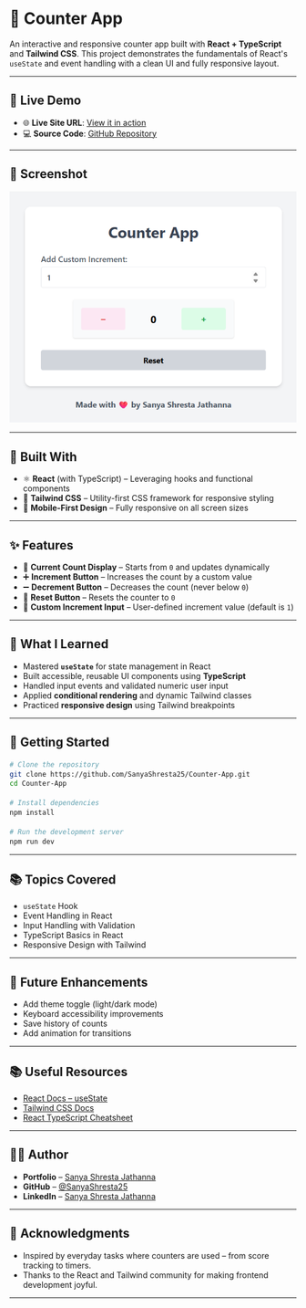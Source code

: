 # 🔢 Counter App

An interactive and responsive counter app built with **React + TypeScript** and **Tailwind CSS**. This project demonstrates the fundamentals of React's `useState` and event handling with a clean UI and fully responsive layout.

---

## 🚀 Live Demo

* 🌐 **Live Site URL**: [View it in action](https://counter-app-steel-pi.vercel.app/)
* 💻 **Source Code**: [GitHub Repository](https://github.com/SanyaShresta25/Counter-App)

---

## 📸 Screenshot

![Counter App Screenshot](./screenshot.png)

---

## 🧱 Built With

* ⚛️ **React** (with TypeScript) – Leveraging hooks and functional components
* 💨 **Tailwind CSS** – Utility-first CSS framework for responsive styling
* 📱 **Mobile-First Design** – Fully responsive on all screen sizes

---

## ✨ Features

* 🔢 **Current Count Display** – Starts from `0` and updates dynamically
* ➕ **Increment Button** – Increases the count by a custom value
* ➖ **Decrement Button** – Decreases the count (never below `0`)
* 🔁 **Reset Button** – Resets the counter to `0`
* 🔧 **Custom Increment Input** – User-defined increment value (default is `1`)

---

## 🧠 What I Learned

* Mastered **`useState`** for state management in React
* Built accessible, reusable UI components using **TypeScript**
* Handled input events and validated numeric user input
* Applied **conditional rendering** and dynamic Tailwind classes
* Practiced **responsive design** using Tailwind breakpoints

---

## 🔧 Getting Started

```bash
# Clone the repository
git clone https://github.com/SanyaShresta25/Counter-App.git
cd Counter-App

# Install dependencies
npm install

# Run the development server
npm run dev
```

---

## 📚 Topics Covered

* `useState` Hook
* Event Handling in React
* Input Handling with Validation
* TypeScript Basics in React
* Responsive Design with Tailwind

---

## 📌 Future Enhancements

* Add theme toggle (light/dark mode)
* Keyboard accessibility improvements
* Save history of counts
* Add animation for transitions

---

## 📚 Useful Resources

* [React Docs – useState](https://react.dev/reference/react/useState)
* [Tailwind CSS Docs](https://tailwindcss.com/docs)
* [React TypeScript Cheatsheet](https://react-typescript-cheatsheet.netlify.app/)

---

## 👩‍💻 Author

* **Portfolio** – [Sanya Shresta Jathanna](https://sanyashresta.netlify.app/)
* **GitHub** – [@SanyaShresta25](https://github.com/SanyaShresta25)
* **LinkedIn** – [Sanya Shresta Jathanna](https://www.linkedin.com/in/sanya-shresta-jathanna)

---

## 🙌 Acknowledgments

* Inspired by everyday tasks where counters are used – from score tracking to timers.
* Thanks to the React and Tailwind community for making frontend development joyful.

---
